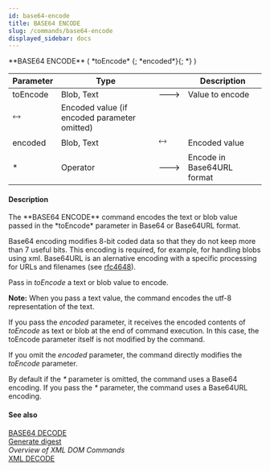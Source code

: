 ```yaml
---
id: base64-encode
title: BASE64 ENCODE
slug: /commands/base64-encode
displayed_sidebar: docs
---
```


<!--REF #_command_.BASE64 ENCODE.Syntax-->**BASE64 ENCODE** ( *toEncode* {; *encoded*}{; *} )<!-- END REF-->
<!--REF #_command_.BASE64 ENCODE.Params-->
| Parameter | Type |  | Description |
| --- | --- | --- | --- |
| toEncode | Blob, Text | &#x1F852; | Value to encode |
| &#x1F858; | Encoded value (if encoded parameter omitted) |
| encoded | Blob, Text | &#x1F858; | Encoded value |
| * | Operator | &#x1F852; | Encode in Base64URL format |

<!-- END REF-->

#### Description 

<!--REF #_command_.BASE64 ENCODE.Summary-->The **BASE64 ENCODE** command encodes the text or blob value passed in the *toEncode* parameter in Base64 or Base64URL format.<!-- END REF--> 

Base64 encoding modifies 8-bit coded data so that they do not keep more than 7 useful bits. This encoding is required, for example, for handling blobs using xml. Base64URL is an alernative encoding with a specific processing for URLs and filenames (see [rfc4648](https://tools.ietf.org/html/rfc4648#section-5)). 

Pass in *toEncode* a text or blob value to encode.

**Note:** When you pass a text value, the command encodes the utf-8 representation of the text.

If you pass the *encoded* parameter, it receives the encoded contents of *toEncode* as text or blob at the end of command execution. In this case, the toEncode parameter itself is not modified by the command. 

If you omit the *encoded* parameter, the command directly modifies the *toEncode* parameter.

By default if the *\** parameter is omitted, the command uses a Base64 encoding. If you pass the *\** parameter, the command uses a Base64URL encoding.

#### See also 

[BASE64 DECODE](base64-decode.md)  
[Generate digest](generate-digest.md)  
*Overview of XML DOM Commands*  
[XML DECODE](xml-decode.md)  